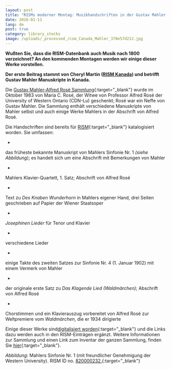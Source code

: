 ```yaml
---
layout: post
title: "RISMs moderner Montag: Musikhandschriften in der Gustav Mahler-Alfred Rosé Sammlung"
date: 2016-01-11
lang: de
post: true
category: library_stocks
image: /uploads/_processed_/csm_Canada_Mahler_370e57d212.jpg
---
```



**Wußten Sie, dass die RISM-Datenbank auch Musik nach 1800 verzeichnet? An den kommenden Montagen werden wir einige dieser Werke vorstellen.**

**Der erste Beitrag stammt von Cheryl Martin ([RISM Kanada](/de/workgroups/canada-london-university-of-western-ontario-the-university-library.html "Opens internal link in current window")) und betrifft Gustav Mahler Manuskripte in Kanada.**

Die [Gustav Mahler-Alfred Rosé Sammlung](https://www.lib.uwo.ca/music/gmar.html){:target="_blank"} wurde im Oktober 1983 von Maria C. Rosé, der Witwe von Professor Alfred Rosé der University of Western Ontario (CDN-Lu) geschenkt; Rosé war ein Neffe von Gustav Mahler. Die Sammlung enthält verschiedene Manuskripte von Mahler selbst und auch einige Werke Mahlers in der Abschrift von Alfred Rosé.

Die Handschriften sind bereits für [RISM](https://opac.rism.info/search?View=rism&siglum=CDN-Lu&author=mahler){:target="_blank"} katalogisiert worden. Sie umfassen:

-

das früheste bekannte Manuskript von Mahlers Sinfonie Nr. 1 _(siehe Abbildung)_; es handelt sich um eine Abschrift mit Bemerkungen von Mahler


-

Mahlers Klavier-Quartett, 1. Satz; Abschrift von Alfred Rosé


-

Text zu _Des Knaben Wunderhorn_ in Mahlers eigener Hand, drei Seiten geschrieben auf Papier der Wiener Staatsoper


-

_Josephinen Lieder_ für Tenor und Klavier


-

verschiedene Lieder


-

einige Takte des zweiten Satzes zur Sinfonie Nr. 4 (1. Januar 1902) mit einem Vermerk von Mahler


-

der originale erste Satz zu _Das Klagende Lied (Waldmärchen)_; Abschrift von Alfred Rosé


-

Chorstimmen und ein Klavierauszug vorbereitet von Alfred Rosé zur Weltpremiere vom _Waldmärchen_, die er 1934 dirigierte



Einige dieser Werke sind[digitalisiert worden](https://archive.org/details/mahlerrose){:target="_blank"} und die Links dazu werden auch in den RISM-Einträgen ergänzt. Weitere Informationen zur Sammlung und einen Link zum Inventar der ganzen Sammlung, finden Sie [hier](https://www.lib.uwo.ca/music/gmar.html){:target="_blank"}.

_Abbildung_: Mahlers Sinfonie Nr. 1 (mit freundlicher Genehmigung der Western University). RISM ID no. [820000232.](https://opac.rism.info/search?id=820000232){:target="_blank"}



<script type="text/javascript">var switchTo5x=true;</script><script type="text/javascript" src="http://w.sharethis.com/button/buttons.js"></script><script type="text/javascript">stLight.options({publisher: "9b601438-1ce1-49d8-bfd7-9cff5df54c17", doNotHash: false, doNotCopy: false, hashAddressBar: false});</script>